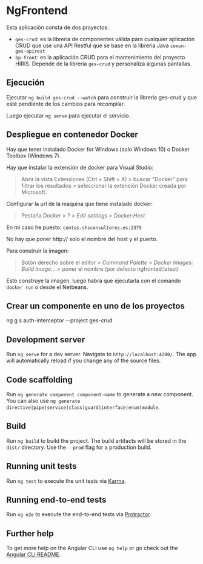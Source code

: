 # NgFrontend

Esta aplicación consta de dos proyectos:

- `ges-crud`: es la libreria de componentes válida para cualquier aplicación CRUD que use una API Restful que se base en la libreria Java `comun-ges-apirest`
- `bp-front`: es la aplicación CRUD para el mantenimiento del proyecto HIRIS. Depende de la libreria `ges-crud` y personaliza algunas pantallas.



## Ejecución

Ejecutar `ng build ges-crud --watch` para construir la libreria ges-crud y que esté pendiente de los cambios para recompilar.

Luego ejecutar `ng serve` para ejecutar el servicio.



## Despliegue en contenedor Docker

Hay que tener instalado Docker for Windows (solo Windows 10) o Docker Toolbox (Windows 7).

Hay que instalar la extensión de docker para Visual Studio:

> Abrir la vista Extensiones (Ctrl + Shift + X) > buscar "Docker" para filtrar los resultados > seleccionar la extensión Docker creada por Microsoft.

Configurar la url de la maquina que tiene instalado docker:

> Pestaña *Docker* > ? > *Edit settings* > *Docker:Host*
>

En mi caso he puesto: `centos.shsconsultores.es:2375`

No hay que poner http:// solo el nombre del host y el puerto.

Para construir la imagen:

> Botón derecho sobre el editor > *Command Palette* > *Docker Images: Build Image...* > poner el nombre (por defecto ngfronted:latest)
>

Esto construye la imagen, luego habrá que ejecutarla con el comando `docker run` o desde el Netbeans.

## Crear un componente en uno de los proyectos

ng g s auth-interceptor --project ges-crud


## Development server

Run `ng serve` for a dev server. Navigate to `http://localhost:4200/`. The app will automatically reload if you change any of the source files.

## Code scaffolding

Run `ng generate component component-name` to generate a new component. You can also use `ng generate directive|pipe|service|class|guard|interface|enum|module`.

## Build

Run `ng build` to build the project. The build artifacts will be stored in the `dist/` directory. Use the `--prod` flag for a production build.

## Running unit tests

Run `ng test` to execute the unit tests via [Karma](https://karma-runner.github.io).

## Running end-to-end tests

Run `ng e2e` to execute the end-to-end tests via [Protractor](http://www.protractortest.org/).

## Further help

To get more help on the Angular CLI use `ng help` or go check out the [Angular CLI README](https://github.com/angular/angular-cli/blob/master/README.md).
